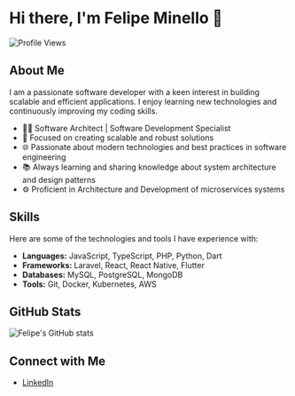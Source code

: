 # Hi there, I'm Felipe Minello 👋

![Profile Views](https://komarev.com/ghpvc/?username=felipeminello&color=blue)

## About Me

I am a passionate software developer with a keen interest in building scalable and efficient applications. I enjoy learning new technologies and continuously improving my coding skills.

- 👨‍💻 Software Architect | Software Development Specialist
- 🔧 Focused on creating scalable and robust solutions
- 🌐 Passionate about modern technologies and best practices in software engineering
- 📚 Always learning and sharing knowledge about system architecture and design patterns
- ⚙️ Proficient in Architecture and Development of microservices systems

## Skills

Here are some of the technologies and tools I have experience with:

- **Languages:** JavaScript, TypeScript, PHP, Python, Dart
- **Frameworks:** Laravel, React, React Native, Flutter
- **Databases:** MySQL, PostgreSQL, MongoDB
- **Tools:** Git, Docker, Kubernetes, AWS

## GitHub Stats

![Felipe's GitHub stats](https://github-readme-stats.vercel.app/api?username=felipeminello&show_icons=true&theme=dark)

## Connect with Me

- [LinkedIn](https://www.linkedin.com/in/minello)
